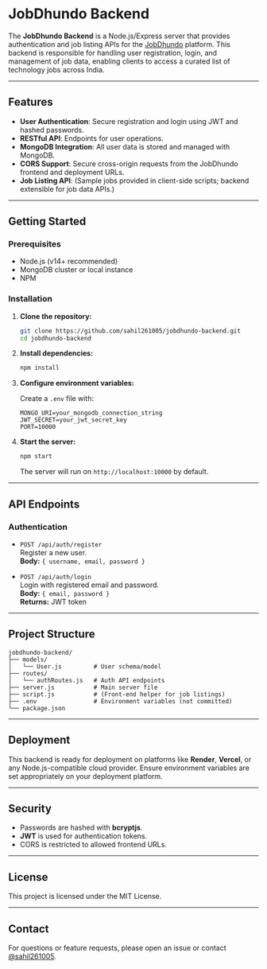 # JobDhundo Backend

The **JobDhundo Backend** is a Node.js/Express server that provides authentication and job listing APIs for the [JobDhundo](https://jobdhundoweb.vercel.app/) platform. This backend is responsible for handling user registration, login, and management of job data, enabling clients to access a curated list of technology jobs across India.

---

## Features

- **User Authentication**: Secure registration and login using JWT and hashed passwords.
- **RESTful API**: Endpoints for user operations.
- **MongoDB Integration**: All user data is stored and managed with MongoDB.
- **CORS Support**: Secure cross-origin requests from the JobDhundo frontend and deployment URLs.
- **Job Listing API**: (Sample jobs provided in client-side scripts; backend extensible for job data APIs.)

---

## Getting Started

### Prerequisites

- Node.js (v14+ recommended)
- MongoDB cluster or local instance
- NPM

### Installation

1. **Clone the repository:**

   ```sh
   git clone https://github.com/sahil261005/jobdhundo-backend.git
   cd jobdhundo-backend
   ```

2. **Install dependencies:**

   ```sh
   npm install
   ```

3. **Configure environment variables:**

   Create a `.env` file with:

   ```
   MONGO_URI=your_mongodb_connection_string
   JWT_SECRET=your_jwt_secret_key
   PORT=10000
   ```

4. **Start the server:**

   ```sh
   npm start
   ```

   The server will run on `http://localhost:10000` by default.

---

## API Endpoints

### Authentication

- `POST /api/auth/register`  
  Register a new user.  
  **Body:** `{ username, email, password }`

- `POST /api/auth/login`  
  Login with registered email and password.  
  **Body:** `{ email, password }`  
  **Returns:** JWT token

---

## Project Structure

```
jobdhundo-backend/
├── models/
│   └── User.js         # User schema/model
├── routes/
│   └── authRoutes.js   # Auth API endpoints
├── server.js           # Main server file
├── script.js           # (Front-end helper for job listings)
├── .env                # Environment variables (not committed)
└── package.json
```

---

## Deployment

This backend is ready for deployment on platforms like **Render**, **Vercel**, or any Node.js-compatible cloud provider. Ensure environment variables are set appropriately on your deployment platform.

---

## Security

- Passwords are hashed with **bcryptjs**.
- **JWT** is used for authentication tokens.
- CORS is restricted to allowed frontend URLs.

---

## License

This project is licensed under the MIT License.

---

## Contact

For questions or feature requests, please open an issue or contact [@sahil261005](https://github.com/sahil261005).
